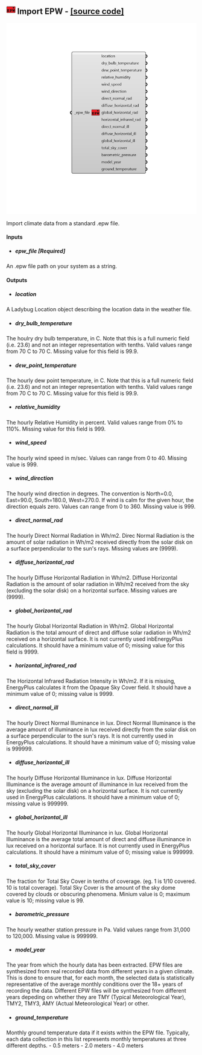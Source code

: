## ![](../../images/icons/Import_EPW.png) Import EPW - [[source code]](https://github.com/ladybug-tools/ladybug-grasshopper/blob/master/ladybug_grasshopper/src//LB%20Import%20EPW.py)

![](../../images/components/Import_EPW.png)

Import climate data from a standard .epw file.
 



#### Inputs
* ##### epw_file [Required]
An .epw file path on your system as a string. 

#### Outputs
* ##### location
A Ladybug Location object describing the location data in the weather file.
* ##### dry_bulb_temperature
The houlry dry bulb temperature, in C. Note that this is a full numeric field (i.e. 23.6) and not an integer representation with tenths. Valid values range from 70 C to 70 C. Missing value for this field is 99.9.
* ##### dew_point_temperature
The hourly dew point temperature, in C. Note that this is a full numeric field (i.e. 23.6) and not an integer representation with tenths. Valid values range from 70 C to 70 C. Missing value for this field is 99.9.
* ##### relative_humidity
The hourly Relative Humidity in percent. Valid values range from 0% to 110%. Missing value for this field is 999.
* ##### wind_speed
The hourly wind speed in m/sec. Values can range from 0 to 40. Missing value is 999.
* ##### wind_direction
The hourly wind direction in degrees. The convention is North=0.0, East=90.0, South=180.0, West=270.0. If wind is calm for the given hour, the direction equals zero. Values can range from 0 to 360. Missing value is 999.
* ##### direct_normal_rad
The hourly Direct Normal Radiation in Wh/m2. Direc Normal Radiation is the amount of solar radiation in Wh/m2 received directly from the solar disk on a surface perpendicular to the sun's rays. Missing values are (9999).
* ##### diffuse_horizontal_rad
The hourly Diffuse Horizontal Radiation in Wh/m2. Diffuse Horizontal Radiation is the amount of solar radiation in Wh/m2 received from the sky (excluding the solar disk) on a horizontal surface. Missing values are (9999).
* ##### global_horizontal_rad
The hourly Global Horizontal Radiation in Wh/m2. Global Horizontal Radiation is the total amount of direct and diffuse solar radiation in Wh/m2 received on a horizontal surface. It is not currently used inbEnergyPlus calculations. It should have a minimum value of 0; missing value for this field is 9999.
* ##### horizontal_infrared_rad
The Horizontal Infrared Radiation Intensity in Wh/m2. If it is missing, EnergyPlus calculates it from the Opaque Sky Cover field. It should have a minimum value of 0; missing value is 9999.
* ##### direct_normal_ill
The hourly Direct Normal Illuminance in lux. Direct Normal Illuminance is the average amount of illuminance in lux received directly from the solar disk on a surface perpendicular to the sun's rays. It is not currently used in EnergyPlus calculations. It should have a minimum value of 0; missing value is 999999.
* ##### diffuse_horizontal_ill
The hourly Diffuse Horizontal Illuminance in lux. Diffuse Horizontal Illuminance is the average amount of illuminance in lux received from the sky (excluding the solar disk) on a horizontal surface. It is not currently used in EnergyPlus calculations. It should have a minimum value of 0; missing value is 999999.
* ##### global_horizontal_ill
The hourly Global Horizontal Illuminance in lux. Global Horizontal Illuminance is the average total amount of direct and diffuse illuminance in lux received on a horizontal surface. It is not currently used in EnergyPlus calculations. It should have a minimum value of 0; missing value is 999999.
* ##### total_sky_cover
The fraction for Total Sky Cover  in tenths of coverage. (eg. 1 is 1/10 covered. 10 is total coverage). Total Sky Cover is the amount of the sky dome covered by clouds or obscuring phenomena. Minium value is 0; maximum value is 10; missing value is 99.
* ##### barometric_pressure
The hourly weather station pressure in Pa. Valid values range from 31,000 to 120,000. Missing value is 999999.
* ##### model_year
The year from which the hourly data has been extracted. EPW files are synthesized from real recorded data from different years in a given climate. This is done to ensure that, for each month, the selected data is statistically representative of the average monthly conditions over the 18+ years of recording the data. Different EPW files will be synthesized from different years depeding on whether they are TMY (Typical Meteorological Year), TMY2, TMY3, AMY (Actual Meteorological Year) or other.
* ##### ground_temperature
Monthly ground temperature data if it exists within the EPW file. Typically, each data collection in this list represents monthly temperatures at three different depths. - 0.5 meters - 2.0 meters - 4.0 meters